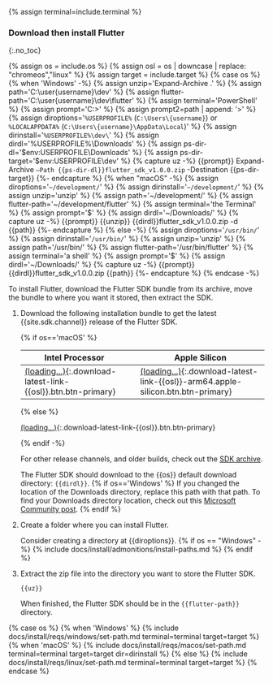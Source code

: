 {% assign terminal=include.terminal %}

### Download then install Flutter
{:.no_toc}

{% assign os = include.os %}
{% assign osl = os | downcase | replace: "chromeos","linux" %}
{% assign target = include.target %}
{% case os %}
{% when 'Windows' -%}
   {% assign unzip='Expand-Archive .\' %}
   {% assign path='C:\user\{username}\dev' %}
   {% assign flutter-path='C:\user\{username}\dev\flutter' %}
   {% assign terminal='PowerShell' %}
   {% assign prompt='C:>' %}
   {% assign prompt2=path | append: '>' %}
   {% assign diroptions='`%USERPROFILE%` (`C:\Users\{username}`) or `%LOCALAPPDATA%` (`C:\Users\{username}\AppData\Local`)' %}
   {% assign dirinstall='`%USERPROFILE%\dev\`' %}
   {% assign dirdl='%USERPROFILE%\Downloads' %}
   {% assign ps-dir-dl='$env:USERPROFILE\Downloads\' %}
   {% assign ps-dir-target='$env:USERPROFILE\dev\' %}
   {% capture uz -%}
   {{prompt}} Expand-Archive `
       –Path {{ps-dir-dl}}flutter_sdk_v1.0.0.zip `
       -Destination {{ps-dir-target}}
   {%- endcapture %}
{% when "macOS" -%}
   {% assign diroptions='`~/development/`' %}
   {% assign dirinstall='`~/development/`' %}
   {% assign unzip='unzip' %}
   {% assign path='~/development/' %}
   {% assign flutter-path='~/development/flutter' %}
   {% assign terminal='the Terminal' %}
   {% assign prompt='$' %}
   {% assign dirdl='~/Downloads/' %}
   {% capture uz -%}
   {{prompt}} {{unzip}} {{dirdl}}flutter_sdk_v1.0.0.zip -d {{path}}
   {%- endcapture %}
{% else -%}
   {% assign diroptions='`/usr/bin/`' %}
   {% assign dirinstall='`/usr/bin/`' %}
   {% assign unzip='unzip' %}
   {% assign path='/usr/bin/' %}
   {% assign flutter-path='/usr/bin/flutter' %}
   {% assign terminal='a shell' %}
   {% assign prompt='$' %}
   {% assign dirdl='~/Downloads/' %}
   {% capture uz -%}
   {{prompt}} {{dirdl}}flutter_sdk_v1.0.0.zip {{path}}
   {%- endcapture %}
{% endcase -%}

To install Flutter,
download the Flutter SDK bundle from its archive,
move the bundle to where you want it stored,
then extract the SDK.

1. Download the following installation bundle to get the latest
   {{site.sdk.channel}} release of the Flutter SDK.

   {% if os=='macOS' %}

   | Intel Processor | | Apple Silicon |
   |-----------------|-|---------------|
   | [(loading...)](#){:.download-latest-link-{{osl}}.btn.btn-primary} | | [(loading...)](#){:.download-latest-link-{{osl}}-arm64.apple-silicon.btn.btn-primary} |

   {% else %}

   [(loading...)](#){:.download-latest-link-{{osl}}.btn.btn-primary}

   {% endif -%}

   For other release channels, and older builds, check out the [SDK archive][].

   The Flutter SDK should download to the {{os}} default download directory:
   `{{dirdl}}`.
   {% if os=='Windows' %}
   If you changed the location of the Downloads directory,
   replace this path with that path.
   To find your Downloads directory location,
   check out this [Microsoft Community post][move-dl].
   {% endif %}

1. Create a folder where you can install Flutter.

   Consider creating a directory at {{diroptions}}.
   {% if os == "Windows" -%}
   {% include docs/install/admonitions/install-paths.md %}
   {% endif %}

1. Extract the zip file into the directory you want to store the Flutter SDK.

   ```console
   {{uz}}
   ```

   When finished, the Flutter SDK should be in the `{{flutter-path}}` directory.

[SDK archive]: /release/archive
[move-dl]: https://answers.microsoft.com/en-us/windows/forum/all/move-download-folder-to-other-drive-in-windows-10/67d58118-4ccd-473e-a3da-4e79fdb4c878

{% case os %}
{% when 'Windows' %}
{% include docs/install/reqs/windows/set-path.md terminal=terminal target=target %}
{% when 'macOS' %}
{% include docs/install/reqs/macos/set-path.md terminal=terminal
target=target dir=dirinstall %}
{% else %}
{% include docs/install/reqs/linux/set-path.md terminal=terminal target=target %}
{% endcase %}
